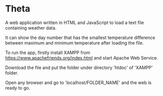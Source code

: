 # Theta

A web application written in HTML and JavaScript to load a text file containing weather data. 

It can show the day number that has the smallest temperature difference between maximum and minimum temperature after loading the file.

To run the app, firstly install XAMPP from https://www.apachefriends.org/index.html and start Apache Web Service.

Download the file and put the folder under directory 'htdoc' of 'XAMPP' folder.

Open any browser and go to 'localhost/FOLDER_NAME' and the web is ready to go.
